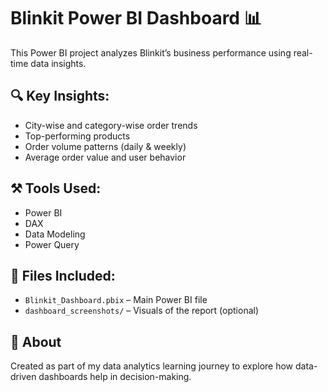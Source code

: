 # Blinkit Power BI Dashboard 📊

This Power BI project analyzes Blinkit’s business performance using real-time data insights.

## 🔍 Key Insights:
- City-wise and category-wise order trends
- Top-performing products
- Order volume patterns (daily & weekly)
- Average order value and user behavior

## ⚒️ Tools Used:
- Power BI
- DAX
- Data Modeling
- Power Query

## 📁 Files Included:
- `Blinkit_Dashboard.pbix` – Main Power BI file
- `dashboard_screenshots/` – Visuals of the report (optional)

## 📌 About
Created as part of my data analytics learning journey to explore how data-driven dashboards help in decision-making.

